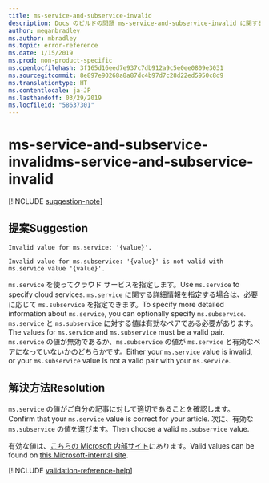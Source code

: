 ```yaml
---
title: ms-service-and-subservice-invalid
description: Docs のビルドの問題 ms-service-and-subservice-invalid に関する説明と解決方法
author: meganbradley
ms.author: mbradley
ms.topic: error-reference
ms.date: 1/15/2019
ms.prod: non-product-specific
ms.openlocfilehash: 3f165d16eed7e937c7db912a9c5e0ee0809e3031
ms.sourcegitcommit: 8e897e90268a8a87dc4b97d7c28d22ed5950c8d9
ms.translationtype: HT
ms.contentlocale: ja-JP
ms.lasthandoff: 03/29/2019
ms.locfileid: "58637301"
---
```

# <a name="ms-service-and-subservice-invalid"></a><span data-ttu-id="3caad-103">ms-service-and-subservice-invalid</span><span class="sxs-lookup"><span data-stu-id="3caad-103">ms-service-and-subservice-invalid</span></span>

[!INCLUDE [suggestion-note](includes/suggestion-note.md)]

## <a name="suggestion"></a><span data-ttu-id="3caad-104">提案</span><span class="sxs-lookup"><span data-stu-id="3caad-104">Suggestion</span></span>

`Invalid value for ms.service: '{value}'.`

`Invalid value for ms.subservice: '{value}' is not valid with ms.service value '{value}'.`

<span data-ttu-id="3caad-105">`ms.service` を使ってクラウド サービスを指定します。</span><span class="sxs-lookup"><span data-stu-id="3caad-105">Use `ms.service` to specify cloud services.</span></span> <span data-ttu-id="3caad-106">`ms.service` に関する詳細情報を指定する場合は、必要に応じて `ms.subservice` を指定できます。</span><span class="sxs-lookup"><span data-stu-id="3caad-106">To specify more detailed information about `ms.service`, you can optionally specify `ms.subservice`.</span></span> <span data-ttu-id="3caad-107">`ms.service` と `ms.subservice` に対する値は有効なペアである必要があります。</span><span class="sxs-lookup"><span data-stu-id="3caad-107">The values for `ms.service` and `ms.subservice` must be a valid pair.</span></span> <span data-ttu-id="3caad-108">`ms.service` の値が無効であるか、`ms.subservice` の値が `ms.service` と有効なペアになっていないかのどちらかです。</span><span class="sxs-lookup"><span data-stu-id="3caad-108">Either your `ms.service` value is invalid, or your `ms.subservice` value is not a valid pair with your `ms.service`.</span></span>

## <a name="resolution"></a><span data-ttu-id="3caad-109">解決方法</span><span class="sxs-lookup"><span data-stu-id="3caad-109">Resolution</span></span>

<span data-ttu-id="3caad-110">`ms.service` の値がご自分の記事に対して適切であることを確認します。</span><span class="sxs-lookup"><span data-stu-id="3caad-110">Confirm that your `ms.service` value is correct for your article.</span></span> <span data-ttu-id="3caad-111">次に、有効な `ms.subservice` の値を選びます。</span><span class="sxs-lookup"><span data-stu-id="3caad-111">Then choose a valid `ms.subservice` value.</span></span>

<span data-ttu-id="3caad-112">有効な値は、[こちらの Microsoft 内部サイト](https://docsmetadatatool.azurewebsites.net/allowlists)にあります。</span><span class="sxs-lookup"><span data-stu-id="3caad-112">Valid values can be found on [this Microsoft-internal site](https://docsmetadatatool.azurewebsites.net/allowlists).</span></span>

<!--make sure to add this file to your includes folder and verify the path-->
[!INCLUDE [validation-reference-help](includes/validation-reference-help.md)]

